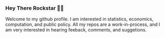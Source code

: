 ### Hey There Rockstar 👋👊

Welcome to my github profile. I am interested in statistics, economics, computation, and public policy. All my repos are a work-in-process, and I am very interested in hearing feeback, comments, and suggetions. 

<!--
**despresj/despresj** is a ✨ _special_ ✨ repository because its `README.md` (this file) appears on your GitHub profile.

Here are some ideas to get you started:

- 🔭 I’m currently working on ...
- 🌱 I’m currently learning ...
- 👯 I’m looking to collaborate on ...
- 🤔 I’m looking for help with ...
- 💬 Ask me about ...

- 😄 Pronouns: ...
- ⚡ Fun fact: ...
-->
